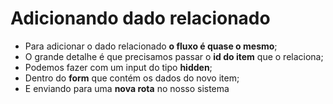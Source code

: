 # Adicionando dado relacionado

- Para adicionar o dado relacionado **o fluxo é quase o mesmo**;
- O grande detalhe é que precisamos passar o **id do item** que o relaciona;
- Podemos fazer com um input do tipo **hidden**;
- Dentro do **form** que contém os dados do novo item;
- E enviando para uma **nova rota** no nosso sistema
